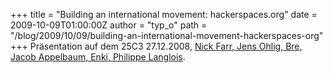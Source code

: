 +++
title = "Building an international movement: hackerspaces.org"
date = 2009-10-09T01:00:00Z
author = "typ_o"
path = "/blog/2009/10/09/building-an-international-movement-hackerspaces-org"
+++
Präsentation auf dem 25C3 27.12.2008, [Nick Farr, Jens Ohlig, Bre, Jacob
Appelbaum, Enki, Philippe
Langlois](http://chaosradio.ccc.de/25c3_m4v_2806.html).
